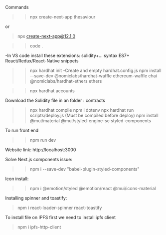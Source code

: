 Commands

>>npx create-next-app thesaviour

or

>npx create-next-app@12.1.0

>>code .

-In VS code install these extensions:
    solidity+... syntax
    ES7+ React/Redux/React-Native snippets

>>npx hardhat init
    -Create and empty hardhat.config.js
>>npm install --save-dev @nomiclabs/hardhat-waffle ethereum-waffle chai @nomiclabs/hardhat-ethers ethers

>>npx hardhat accounts

Download the Solidity file in an folder : contracts

>>npx hardhat compile
>>npm i dotenv
>>npx hardhat run scripts/deploy.js (Must be compiled before deploy)
>>npm install @mui/material @mui/styled-engine-sc styled-components

To run front end
>>npm run dev

Website link:
http://localhost:3000


Solve Next.js components issue:
>>npm i --save-dev "babel-plugin-styled-components"

Icon install:
>>npm i @emotion/styled @emotion/react @mui/icons-material

Installing spinner and toastify:
>npm i react-loader-spinner react-toastify

To install file on IPFS first we need to install ipfs client
>npm i ipfs-http-client